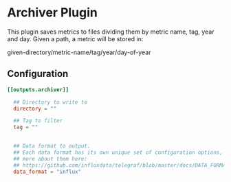 # Archiver Plugin

This plugin saves metrics to files dividing them by metric name, tag, year and day.
Given a path, a metric will be stored in:
	
given-directory/metric-name/tag/year/day-of-year

## Configuration

```toml
[[outputs.archiver]]

  ## Directory to write to
  directory = ""

  ## Tag to filter
  tag = ""

 
  ## Data format to output.
  ## Each data format has its own unique set of configuration options, read
  ## more about them here:
  ## https://github.com/influxdata/telegraf/blob/master/docs/DATA_FORMATS_OUTPUT.md
  data_format = "influx"
  ```
